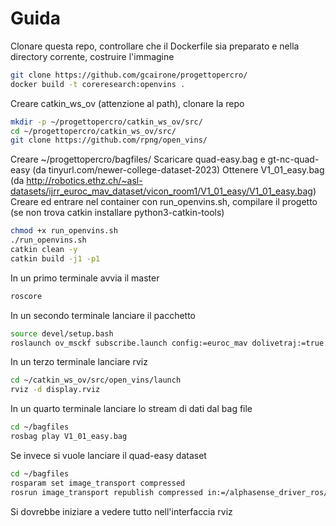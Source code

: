 # Guida
Clonare questa repo, controllare che il Dockerfile sia preparato e nella directory corrente, costruire l'immagine
```bash
git clone https://github.com/gcairone/progettopercro/
docker build -t coreresearch:openvins .
```
Creare catkin_ws_ov (attenzione al path), clonare la repo
```bash
mkdir -p ~/progettopercro/catkin_ws_ov/src/
cd ~/progettopercro/catkin_ws_ov/src/
git clone https://github.com/rpng/open_vins/
```
Creare ~/progettopercro/bagfiles/ 
Scaricare quad-easy.bag e gt-nc-quad-easy (da tinyurl.com/newer-college-dataset-2023)
Ottenere V1_01_easy.bag (da http://robotics.ethz.ch/~asl-datasets/ijrr_euroc_mav_dataset/vicon_room1/V1_01_easy/V1_01_easy.bag)
Creare ed entrare nel container con run_openvins.sh, compilare il progetto (se non trova catkin installare python3-catkin-tools)
```bash
chmod +x run_openvins.sh
./run_openvins.sh
catkin clean -y
catkin build -j1 -p1
```
In un primo terminale avvia il master
```bash
roscore
```

In un secondo terminale lanciare il pacchetto
```bash
source devel/setup.bash 
roslaunch ov_msckf subscribe.launch config:=euroc_mav dolivetraj:=true

```

In un terzo terminale lanciare rviz
```bash
cd ~/catkin_ws_ov/src/open_vins/launch
rviz -d display.rviz
```

In un quarto terminale lanciare lo stream di dati dal bag file
```bash
cd ~/bagfiles
rosbag play V1_01_easy.bag
```
Se invece si vuole lanciare il quad-easy dataset
```bash
cd ~/bagfiles
rosparam set image_transport compressed
rosrun image_transport republish compressed in:=/alphasense_driver_ros/cam0 raw out:=/cam0/image_raw & rosrun image_transport republish compressed in:=/alphasense_driver_ros/cam1 raw out:=/cam1/image_raw & rosbag play quad-easy.bag /alphasense_driver_ros/imu:=/imu0
```

Si dovrebbe iniziare a vedere tutto nell'interfaccia rviz

